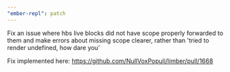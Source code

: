 ```yaml
---
"ember-repl": patch
---
```


Fix an issue where hbs live blocks did not have scope properly forwarded to them and make errors about missing scope clearer, rather than 'tried to render undefined, how dare you'

Fix implemented here: https://github.com/NullVoxPopuli/limber/pull/1668
